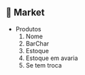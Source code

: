 ## 🛒 Market

<ul>
  <li>
      Produtos
      <ol>
        <li>
          Nome
        </li>
        <li>
          BarChar
        </li>
        <li>
          Estoque
        </li>
        <li>
          Estoque em avaria
        </li>
        <li>
          Se tem troca
        </li>
      </ol>
  </li>
</ul>
